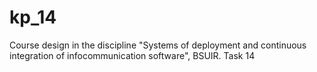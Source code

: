# kp_14
Course design in the discipline "Systems of deployment and continuous integration of infocommunication software", BSUIR. Task 14
